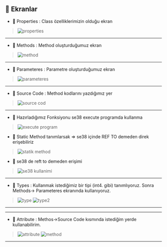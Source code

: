 ## 🔔 Ekranlar

+ 🔔 Properties : Class özelliklerimizin olduğu ekran
> ![properties](https://i.hizliresim.com/tsi0e7d.jpg)
---
+ 🔔 Methods : Method oluşturduğumuz ekran
> ![method](https://i.hizliresim.com/45qgmrv.jpg)
---
+ 🔔 Parameteres : Parametre oluşturduğumuz ekran
> ![parameteres](https://i.hizliresim.com/oki76oq.jpg)
---
+ 🔔 Source Code : Method kodlarını yazdığımız yer 
> ![source cod](https://i.hizliresim.com/mtlbnu4.jpg)
---
+ 🔔 Hazırladığımız Fonksiyonu se38 execute programda kullanma
> ![execute program](https://user-images.githubusercontent.com/39940749/158219696-eac210b2-b9ad-4004-a7e4-a58234e0ddb4.png)
+ 🔔 Static Method tanımlarsak => se38 içinde REF TO demeden direk erişebiliriz
> ![statik method](https://user-images.githubusercontent.com/39940749/158218337-3567e172-4447-427d-af44-0a4a828200c9.png)
+ 🔔 se38 de reft to demeden erişimi 
> ![se38 kullanimi](https://user-images.githubusercontent.com/39940749/158219074-08024134-940c-4fa4-8d9f-0a514021eef2.png)
---
+ 🔔 Types : Kullanmak istediğimiz bir tipi (int4. gibi) tanımlıyoruz. Sonra Methods-> Parameteres ekranında kullanıyoruz.
> ![type](https://user-images.githubusercontent.com/39940749/158342037-acaecc1b-50fd-4690-bb82-e9e62c814859.png)
> ![type2](https://user-images.githubusercontent.com/39940749/158342242-6a032409-e6a5-4786-874b-c586aec267e5.png)
---
---
+ 🔔 Attribute : Methos->Source Code kısmında istediğim yerde kullanabilirim.
> ![attribute](https://user-images.githubusercontent.com/39940749/158358131-77c971a7-4f7a-4585-b890-50721c405cec.png)
> ![method](https://user-images.githubusercontent.com/39940749/158360366-f051df02-ffb9-4f2b-a746-c8022179322c.png)

---

